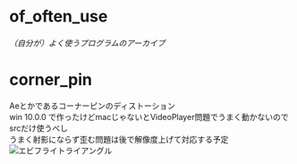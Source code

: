 # of_often_use
###### （自分が）よく使うプログラムのアーカイブ


# corner_pin
  Aeとかであるコーナーピンのディストーション  
  win 10.0.0 で作ったけどmacじゃないとVideoPlayer問題でうまく動かないのでsrcだけ使うべし  
  うまく射影にならず歪む問題は後で解像度上げて対応する予定  
  ![エビフライトライアングル](https://user-images.githubusercontent.com/10094496/48122193-51dc8100-e2ba-11e8-8b81-2912865da8e8.png "サンプル")

